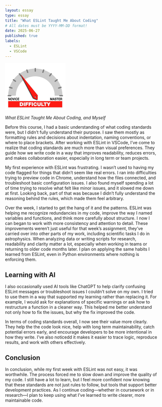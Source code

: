 ```yaml
---
layout: essay
type: essay
title: "What ESLint Taught Me About Coding"
# All dates must be YYYY-MM-DD format!
date: 2025-06-27
published: true
labels:
  - ESLint
  - VSCode
---
```


<img width="200px" class="rounded float-start pe-4" src="../img/difficulty/degree_difficulty.jpg">

*What ESLint Taught Me About Coding, and Myself*

Before this course, I had a basic understanding of what coding standards were, but I didn’t fully understand their purpose. I saw them mostly as formatting rules and decisions about indentation, naming conventions, or where to place brackets. After working with ESLint in VSCode, I’ve come to realize that coding standards are much more than visual preferences. They guide how we write code in a way that improves readability, reduces errors, and makes collaboration easier, especially in long term or team projects.

My first experience with ESLint was frustrating. I wasn’t used to having my code flagged for things that didn’t seem like real errors. I ran into difficulties trying to preview code in Chrome, understand how the files connected, and troubleshoot basic configuration issues. I also found myself spending a lot of time trying to resolve what felt like minor issues, and it slowed me down at first. Looking back, part of that was because I didn’t fully understand the reasoning behind the rules, which made them feel arbitrary.

Over the week, I started to get the hang of it and the patterns. ESLint was helping me recognize redundancies in my code, improve the way I named variables and functions, and think more carefully about structure. I now I can began to work with more consistency and attention to detail. These improvements weren’t just useful for that week’s assignment, they’ve carried over into other parts of my work, including scientific tasks I do in astrophysics. When analyzing data or writing scripts for research, readability and clarity matter a lot, especially when working in teams or returning to older code months later. I plan on applying the same habits I learned from ESLint, even in Python environments where nothing is enforcing them.

## Learning with AI

I also occasionally used AI tools like ChatGPT to help clarify confusing ESLint messages or troubleshoot issues I couldn’t solve on my own. I tried to use them in a way that supported my learning rather than replacing it. For example, I would ask for explanations of specific warnings or ask how to restructure a function in a cleaner way. This helped me better understand not only how to fix the issues, but why the fix improved the code.

In terms of coding standards overall, I now see their value more clearly. They help the the code look nice, help with long term maintainability, catch potential errors early, and encourage developers to be more intentional in how they write. I’ve also noticedd it makes it easier to trace logic, reproduce results, and work with others effectively.

## Conclusion

In conclusion, while my first week with ESLint was not easy, it was worthwhile. The process forced me to slow down and improve the quality of my code. I still have a lot to learn, but I feel more confident now knowing that these standards are not just rules to follow, but tools that support better development practices. As I continue coding—whether in coursework or in research—I plan to keep using what I’ve learned to write clearer, more maintainable code.

